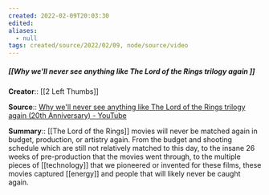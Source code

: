 ```yaml
---
created: 2022-02-09T20:03:30 
edited: 
aliases:
  - null
tags: created/source/2022/02/09, node/source/video
---
```


##### [[Why we'll never see anything like The Lord of the Rings trilogy again ]]

**Creator**:: [[2 Left Thumbs]]
 
**Source**:: [Why we'll never see anything like The Lord of the Rings trilogy again (20th Anniversary) - YouTube](https://www.youtube.com/watch?v=94yh1GIwiko)

**Summary**:: [[The Lord of the Rings]] movies will never be matched again in budget, production, or artistry again. From the budget and shooting schedule which are still not relatively matched to this day, to the insane 26 weeks of pre-production that the movies went through, to the multiple pieces of [[technology]] that we pioneered or invented for these films, these movies captured [[energy]] and people that will likely never be caught again.
